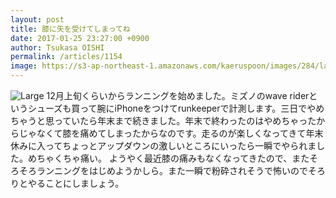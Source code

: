 ```yaml
---
layout: post
title: 膝に矢を受けてしまってね
date: 2017-01-25 23:27:00 +0900
author: Tsukasa OISHI
permalink: /articles/1154
image: https://s3-ap-northeast-1.amazonaws.com/kaeruspoon/images/284/large.JPG?1485354441
---
```


![Large](https://s3-ap-northeast-1.amazonaws.com/kaeruspoon/images/284/large.JPG?1485354441)
12月上旬くらいからランニングを始めました。ミズノのwave riderというシューズも買って腕にiPhoneをつけてrunkeeperで計測します。三日でやめちゃうと思っていたら年末まで続きました。年末で終わったのはやめちゃったからじゃなくて膝を痛めてしまったからなのです。走るのが楽しくなってきて年末休みに入ってちょっとアップダウンの激しいところにいったら一瞬でやられました。めちゃくちゃ痛い。
ようやく最近膝の痛みもなくなってきたので、またそろそろランニングをはじめようかしら。また一瞬で粉砕されそうで怖いのでそろりとやることにしましょう。
